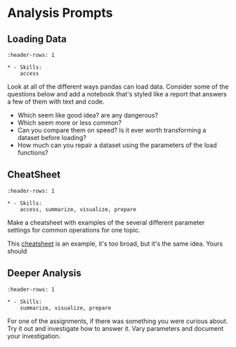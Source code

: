 # Analysis Prompts

## Loading Data

```{list-table} Eligible Skills
:header-rows: 1

* - Skills:
    access

```

Look at all of the different ways pandas can load data. Consider some of the questions below and add a notebook that's styled like a report that answers a few of them with text and code.
- Which seem like  good idea? are any dangerous?
- Which seem more or less common?
- Can you compare them on speed? Is it ever worth transforming a dataset before loading?
- How much can you repair a dataset using the parameters of the load functions?

## CheatSheet

```{list-table} Eligible Skills
:header-rows: 1

* - Skills:
    access, summarize, visualize, prepare

```

Make a cheatsheet with examples of the several different parameter settings for common operations for one topic.

This [cheatsheet](https://pandas.pydata.org/Pandas_Cheat_Sheet.pdf) is an example, it's too broad, but it's the same idea.  Yours should

## Deeper Analysis

```{list-table} Eligible Skills
:header-rows: 1

* - Skills:
    summarize, visualize, prepare

```

For one of the assignments, if there was something you were curious about. Try it out and investigate how to answer it.  Vary parameters and document your investigation.  
